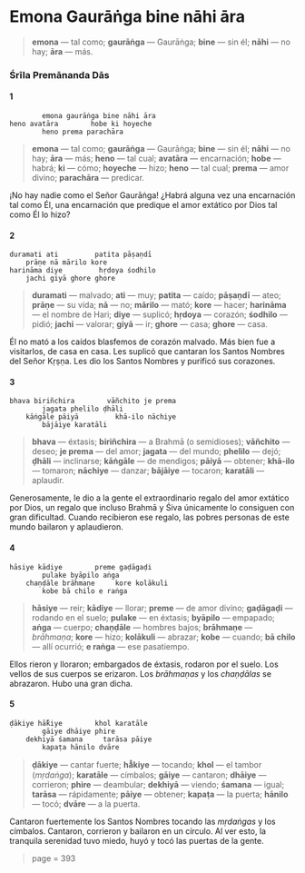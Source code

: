 # Emona Gaurāṅga bine nāhi āra

> **emona** — tal como; **gaurāṅga** — Gaurāṅga; **bine** — sin él; **nāhi** — no hay; **āra** — más.

### Śrīla Premānanda Dās

#### 1

            emona gaurāṅga bine nāhi āra
    heno avatāra        hobe ki hoyeche
            heno prema parachāra

> **emona** — tal como; **gaurāṅga** — Gaurāṅga; **bine** — sin él; **nāhi** — no hay; **āra** — más; **heno** — tal cual; **avatāra** — encarnación; **hobe** — habrá; **ki** — cómo; **hoyeche** — hizo; **heno** — tal cual; **prema** — amor divino; **parachāra** — predicar.

¡No hay nadie como el Señor Gaurāṅga! ¿Habrá alguna vez una encarnación tal como Él, una encarnación que predique el amor extático por Dios tal como Él lo hizo?

#### 2

    duramati ati         patita pāṣaṇdī
        prāṇe nā mārilo kore
    harināma diye         hṛdoya śodhilo
        jachi giyā ghore ghore

> **duramati** — malvado; **ati** — muy; **patita** — caído; **pāṣaṇdī** — ateo; **prāṇe** — su vida; **nā** — no; **mārilo** — mató; **kore** — hacer; **harināma** — el nombre de Hari; **diye** — suplicó; **hṛdoya** — corazón; **śodhilo** — pidió; **jachi** — valorar; **giyā** — ir; **ghore** — casa; **ghore** — casa.

Él no mató a los caídos blasfemos de corazón malvado. Más bien fue a visitarlos, de casa en casa. Les suplicó que cantaran los Santos Nombres del Señor Kṛṣṇa. Les dio los Santos Nombres y purificó sus corazones.

#### 3

    bhava biriñchira        vāñchito je prema
            jagata phelilo ḍhāli
        kāṅgāle pāiyā         khā-ilo nāchiye
            bājāiye karatāli

> **bhava** — éxtasis; **biriñchira** — a Brahmā (o semidioses); **vāñchito** — deseo; **je prema** — del amor; **jagata** — del mundo; **phelilo** — dejó; **ḍhāli** — inclinarse; **kāṅgāle** — de mendigos; **pāiyā** — obtener; **khā-ilo** — tomaron; **nāchiye** — danzar; **bājāiye** — tocaron; **karatāli** — aplaudir.

Generosamente, le dio a la gente el extraordinario regalo del amor extático por Dios, un regalo que incluso Brahmā y Śiva únicamente lo consiguen con gran dificultad. Cuando recibieron ese regalo, las pobres personas de este mundo bailaron y aplaudieron. 

#### 4

    hāsiye kādiye        preme gaḍāgaḍi
            pulake byāpilo aṅga
        chaṇḍāle brāhmaṇe     kore kolākuli
            kobe bā chilo e raṅga

> **hāsiye** — reir; **kādiye** — llorar; **preme** — de amor divino; **gaḍāgaḍi** — rodando en el suelo; **pulake** — en éxtasis; **byāpilo** — empapado; **aṅga** — cuerpo; **chaṇḍāle** — hombres bajos; **brāhmaṇe** — *brāhmaṇa*; **kore** — hizo; **kolākuli** — abrazar; **kobe** — cuando; **bā chilo** — allí ocurrió; **e raṅga** — ese pasatiempo.

Ellos rieron y lloraron; embargados de éxtasis, rodaron por el suelo. Los vellos de sus cuerpos se erizaron. Los *brāhmaṇas* y los *chaṇḍālas* se abrazaron. Hubo una gran dicha.

#### 5

    ḍākiye hā̐kiye        khol karatāle
            gāiye dhāiye phire
        dekhiyā śamana     tarāsa pāiye
            kapaṭa hānilo dvāre

> **ḍākiye** — cantar fuerte; **hā̐kiye** — tocando; **khol** — el tambor (*mṛdaṅga*); **karatāle** — címbalos; **gāiye** — cantaron; **dhāiye** — corrieron; **phire** — deambular; **dekhiyā** — viendo; **śamana** — igual; **tarāsa** — rápidamente; **pāiye** — obtener; **kapaṭa** — la puerta; **hānilo** — tocó; **dvāre** — a la puerta.

Cantaron fuertemente los Santos Nombres tocando las *mṛdaṅgas* y los címbalos. Cantaron, corrieron y bailaron en un círculo. Al ver esto, la tranquila serenidad tuvo miedo, huyó y tocó las puertas de la gente. 


> page = 393
